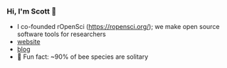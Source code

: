 ### Hi, I'm Scott 👋 

- I co-founded rOpenSci (https://ropensci.org/); we make open source software tools for researchers
- [website](https://scottchamberlain.info)
- [blog](http://recology.info/)
- 🐝 Fun fact: ~90% of bee species are solitary
